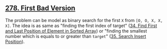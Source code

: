 ## [278. First Bad Version](https://leetcode.com/problems/first-bad-version/)

The problem can be model as binary search for the first `X` from `[O, O, X, X, X]`. 
The idea is as same as "finding the first index of target" ([34. Find First and Last Position of Element in Sorted Array](../leetcode/34.find-first-and-last-position-of-element-in-sorted-array.md)) or "finding the smallest number which is equals to or greater than `target`" ([35. Search Insert Position](../leetcode/35.search-insert-position.md)).
